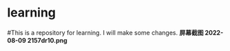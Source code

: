 # learning
#This is a repository for learning.
I will make some changes.
**屏幕截图 2022-08-09 2157dr10.png**
